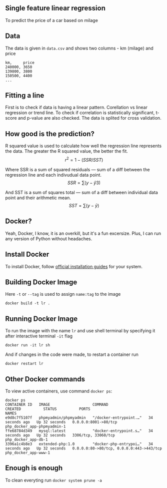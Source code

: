 
## Single feature linear regression
To predict the price of a car based on milage

## Data
The data is given in ```data.csv``` and shows two columns - km (milage) and 
price
```shell
km,     price
240000, 3650
139800, 3800
150500, 4400
...
```

## Fitting a line
First is to check if data is having a linear pattern. Corellation vs linear 
regression or trend line. To check if correlation is statistically significant, 
t-score and p-value are also checked. The data is splited for cross validation.

## How good is the prediction?
R squared value is used to calculate how well the regression line represents 
the data. The greater the R squared value, the better the fit.
$$ r^2 = 1 - (SSR/SST) $$

Where SSR is a sum of squared residuals — sum of a diff between the regression 
line and each indivudual data point.
$$ SSR = \sum(y-\hat{y}3) $$

And SST is a sum of squares total — sum of a diff between individual data point 
and their arithmetic mean.
$$ SST = \sum(y-\bar{y}) $$

## Docker?
Yeah, Docker, I know, it is an overkill, but it's a fun excersize. Plus, I can 
run any version of Python without headaches.

## Install Docker
To install Docker, follow [official installation guides](https://docs.docker.com/get-docker/) 
for your system.

## Building Docker Image
Here ```-t``` or ```--tag``` is used to assign ```name:tag``` to the image
```shell
docker build -t lr .
```

## Running Docker Image
To run the image with the name ```lr``` and use shell terminal by specifying it 
after interactive terminal ```-it``` flag
```shell
docker run -it lr sh
```
And if changes in the code were made, to restart a container run
```shell
docker restart lr
```

## Other Docker commands
To view active containers, use command ```docker ps```:
```shell
docker ps
CONTAINER ID   IMAGE                   COMMAND                  CREATED          STATUS          PORTS                                      NAMES
e9d8c7f5107f   phpmyadmin/phpmyadmin   "/docker-entrypoint.…"   34 seconds ago   Up 32 seconds   0.0.0.0:8001->80/tcp                       php_docker_app-phpmyadmin-1
ffe68784d349   mysql:latest            "docker-entrypoint.s…"   34 seconds ago   Up 32 seconds   3306/tcp, 33060/tcp                        php_docker_app-db-1
3396a1c4b8e3   extended-php:1.0        "docker-php-entrypoi…"   34 seconds ago   Up 32 seconds   0.0.0.0:80->80/tcp, 0.0.0.0:443->443/tcp   php_docker_app-www-1
```

## Enough is enough
To clean everyting run ```docker system prune -a```
